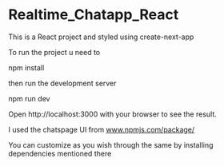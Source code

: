 # Realtime_Chatapp_React

This is a React project and styled using create-next-app

To run the project u need to

npm install

then run the development server

npm run dev

Open http://localhost:3000 with your browser to see the result.

I used the chatspage UI from
www.npmjs.com/package/

You can customize as you wish through the same by installing dependencies mentioned there
